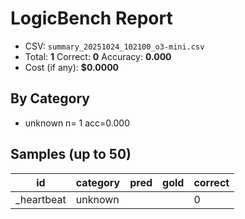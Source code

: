 # LogicBench Report

- CSV: `summary_20251024_102100_o3-mini.csv`
- Total: **1**  Correct: **0**  Accuracy: **0.000**
- Cost (if any): **$0.0000**

## By Category
- unknown      n=  1 acc=0.000

## Samples (up to 50)

id | category | pred | gold | correct
---|---|---|---|---
_heartbeat | unknown |  |  | 0
